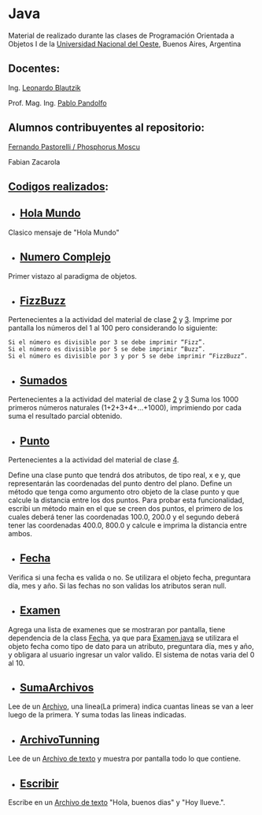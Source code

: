 # Java
Material de realizado durante las clases de Programación Orientada a Objetos I de la [Universidad Nacional del Oeste](http://uno.edu.ar/), Buenos Aires, Argentina

## Docentes:
Ing. [Leonardo Blautzik](https://github.com/leoblautzik)

Prof. Mag. Ing. [Pablo Pandolfo](mailto:ppandolfo@uno.edu.ar)

## Alumnos contribuyentes al repositorio:
[Fernando Pastorelli / Phosphorus Moscu](https://github.com/Phosphorus-M)

Fabian Zacarola

## [Codigos realizados](https://github.com/Phosphorus-M/Java/tree/master/src/Clases):
- ## [Hola Mundo](https://github.com/Phosphorus-M/Java/blob/master/src/Clases/HolaMundo.java)
Clasico mensaje de "Hola Mundo"
- ## [Numero Complejo](https://github.com/Phosphorus-M/Java/blob/master/src/Clases/Complejo.java)
Primer vistazo al paradigma de objetos.
- ## [FizzBuzz](https://github.com/Phosphorus-M/Java/blob/master/src/Clases/FizzBuzz.java)
Pertenecientes a la actividad del material de clase [2](https://docs.google.com/viewer?a=v&pid=sites&srcid=ZGVmYXVsdGRvbWFpbnx1bm9wcm9nY29ub2JqZXRvczF8Z3g6Njk0MmE2ZDZjZjQwYTk3Mg) y [3](https://docs.google.com/viewer?a=v&pid=sites&srcid=ZGVmYXVsdGRvbWFpbnx1bm9wcm9nY29ub2JqZXRvczF8Z3g6NTA3ZjFlMDlhNWVhNWIxYQ).
  Imprime por pantalla los números del 1 al 100 pero considerando lo siguiente:
  
    Si el número es divisible por 3 se debe imprimir “Fizz”.
    Si el número es divisible por 5 se debe imprimir “Buzz”.
    Si el número es divisible por 3 y por 5 se debe imprimir “FizzBuzz”.
    
- ## [Sumados](https://github.com/Phosphorus-M/Java/blob/master/src/Clases/Sumados.java)
Pertenecientes a la actividad del material de clase [2](https://docs.google.com/viewer?a=v&pid=sites&srcid=ZGVmYXVsdGRvbWFpbnx1bm9wcm9nY29ub2JqZXRvczF8Z3g6Njk0MmE2ZDZjZjQwYTk3Mg) y [3](https://docs.google.com/viewer?a=v&pid=sites&srcid=ZGVmYXVsdGRvbWFpbnx1bm9wcm9nY29ub2JqZXRvczF8Z3g6NTA3ZjFlMDlhNWVhNWIxYQ)
  Suma los 1000 primeros números naturales (1+2+3+4+...+1000), imprimiendo por cada suma el resultado parcial obtenido.
- ## [Punto](https://github.com/Phosphorus-M/Java/blob/master/src/Clases/Punto.java)
 Pertenecientes a la actividad del material de clase [4](https://docs.google.com/viewer?a=v&pid=sites&srcid=ZGVmYXVsdGRvbWFpbnx1bm9wcm9nY29ub2JqZXRvczF8Z3g6NGZhYWNhMjI1OTFhZTNkZA).

Define una clase punto que tendrá dos atributos, de tipo real, x e y, que representarán las coordenadas del punto dentro del plano. Define un método que tenga como argumento otro objeto de la clase punto y que calcule la distancia entre los dos puntos. Para probar esta funcionalidad, escribi un método main en el que se creen dos puntos, el primero de los cuales deberá tener las coordenadas 100.0, 200.0 y el segundo deberá tener las coordenadas 400.0, 800.0 y calcule e imprima la distancia entre ambos.
- ## [Fecha](https://github.com/Phosphorus-M/Java/blob/master/src/Clases/fecha.java)
 Verifica si una fecha es valida o no.
 Se utilizara el objeto fecha, preguntara día, mes y año. Si las fechas no son validas los atributos seran null.
- ## [Examen](https://github.com/Phosphorus-M/Java/blob/master/src/Clases/Examen.java)
 Agrega una lista de examenes que se mostraran por pantalla, tiene dependencia de la class [Fecha](https://github.com/Phosphorus-M/Java/blob/master/src/Clases/fecha.java), ya que para [Examen.java](https://github.com/Phosphorus-M/Java/blob/master/src/Clases/Examen.java) se utilizara el objeto fecha como tipo de dato para un atributo, preguntara día, mes y año, y obligara al usuario ingresar un valor valido.
 El sistema de notas varia del 0 al 10.
 - ## [SumaArchivos](https://github.com/Phosphorus-M/Java/blob/master/src/Clases/SumaArchivos.java)
 Lee de un [Archivo](https://github.com/Phosphorus-M/Java/blob/master/Archivos/Para%20leer/Suma.txt), una linea(La primera) indica cuantas lineas se van a leer luego de la primera. Y suma todas las lineas indicadas.
- ## [ArchivoTunning](https://github.com/Phosphorus-M/Java/blob/master/src/Clases/ArchivoTunning.java)
 Lee de un [Archivo de texto](https://github.com/Phosphorus-M/Java/blob/master/Archivos/Para%20leer/Lista.txt) y muestra por pantalla todo lo que contiene.
- ## [Escribir](https://github.com/Phosphorus-M/Java/blob/master/src/Clases/Escribir.java)
 Escribe en un [Archivo de texto](https://github.com/Phosphorus-M/Java/blob/master/Archivos/Generados/Texto%20impreso%20-%20Escribir.java.txt) "Hola, buenos dias" y "Hoy llueve.".
